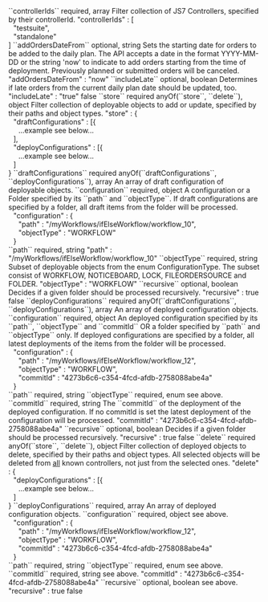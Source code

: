 <tr>
<td>``controllerIds``</td>
<td>required, array</td>
<td>Filter collection of JS7 Controllers, specified by their controllerId.</td>
<td> "controllerIds" : [
  <div style="padding-left:10px;">"testsuite",</div>
  <div style="padding-left:10px;">"standalone"</div>
  ]</td>
<td></td>
</tr>
<tr>
<td>``addOrdersDateFrom``</td>
<td>optional, string</td>
<td>Sets the starting date for orders to be added to the daily plan. The API accepts a date in the format YYYY-MM-DD or the string 'now' to indicate to add orders starting from the time of deployment. Previously planned or submitted orders will be canceled.</td>
<td> "addOrdersDateFrom" : "now"</td>
<td></td>
</tr>
<tr>
<td>``includeLate``</td>
<td>optional, boolean</td>
<td>Determines if late orders from the current daily plan date should be updated, too.</td>
<td> "includeLate" : "true"</td>
<td>false</td>
</tr>
<tr>
<td>``store``</td>
<td>required anyOf(``store``, ``delete``), object</td>
<td>Filter collection of deployable objects to add or update, specified by their paths and object types.</td>
<td>"store" : {
<div style="padding-left:10px;">"draftConfigurations" : [{</div>
<div style="padding-left:20px;">...example see below...</div>
<div style="padding-left:10px;">],</div>
<div style="padding-left:10px;">"deployConfigurations" : [{</div>
<div style="padding-left:20px;">...example see below...</div>
<div style="padding-left:10px;">]</div>
}</td>
<td></td>
</tr>
<tr>
<td style="padding-left:20px;">``draftConfigurations``</td>
<td>required anyOf(``draftConfigurations``, ``deployConfigurations``), array</td>
<td>An array of draft configuration of deployable objects.</td>
<td></td>
<td></td>
</tr>
<tr>
<td style="padding-left:40px;">``configuration``</td>
<td>required, object</td>
<td>A configuration or a Folder specified by its ``path`` and ``objectType``. If draft configurations are specified by a folder, all draft items from the folder will be processed.</td>
<td><div style="padding-left:10px;">"configuration" : {</div>
<div style="padding-left:20px;">"path" : "/myWorkflows/ifElseWorkflow/workflow_10",</div>
<div style="padding-left:20px;">"objectType" : "WORKFLOW"</div>
<div style="padding-left:10px;">}</div>
</td>
<td></td>
</tr>
<tr>
<td style="padding-left:60px;">``path``</td>
<td>required, string</td>
<td></td>
<td>"path" : "/myWorkflows/ifElseWorkflow/workflow_10"</td>
<td></td>
</tr>
<tr>
<td style="padding-left:60px;">``objectType``</td>
<td>required, string</td>
<td>Subset of deployable objects from the enum ConfigurationType. The subset consist of WORKFLOW, NOTICEBOARD, LOCK, FILEORDERSOURCE and FOLDER.</td>
<td>"objectType" : "WORKFLOW"</td>
<td></td>
</tr>
<tr>
<td style="padding-left:60px;">``recursive``</td>
<td>optional, boolean</td>
<td>Decides if a given folder should be processed recursively.</td>
<td>"recursive" : true</td>
<td>false</td>
</tr>
<tr>
<td style="padding-left:20px;">``deployConfigurations``</td>
<td>required anyOf(``draftConfigurations``, ``deployConfigurations``), array</td>
<td>An array of deployed configuration objects.</td>
<td></td>
<td></td>
</tr>
<tr>
<td style="padding-left:40px;">``configuration``</td>
<td>required, object</td>
<td>An deployed configuration specified by its ``path``, ``objectType`` and ``commitId`` OR a folder specified by ``path`` and ``objectType`` only. If deployed configurations are specified by a folder, all latest deployments of the items from the folder will be processed.</td>
<td><div style="padding-left:10px;">"configuration" : {</div>
<div style="padding-left:20px;">"path" : "/myWorkflows/ifElseWorkflow/workflow_12",</div>
<div style="padding-left:20px;">"objectType" : "WORKFLOW",</div>
<div style="padding-left:20px;">"commitId" : "4273b6c6-c354-4fcd-afdb-2758088abe4a"</div>
<div style="padding-left:10px;">}</div>
</td>
<td></td>
</tr>
<tr>
<td style="padding-left:60px;">``path``</td>
<td>required, string</td>
<td></td>
<td></td>
<td></td>
</tr>
<tr>
<td style="padding-left:60px;">``objectType``</td>
<td>required, enum</td>
<td>see above.</td>
<td></td>
<td></td>
</tr>
<tr>
<td style="padding-left:60px;">``commitId``</td>
<td>required, string</td>
<td>The ``commitId`` of the deployment of the deployed configuration. If no commitId is set the latest deployment of the configuration will be processed.</td>
<td>"commitId" : "4273b6c6-c354-4fcd-afdb-2758088abe4a"</td>
<td></td>
</tr>
<tr>
<td style="padding-left:60px;">``recursive``</td>
<td>optional, boolean</td>
<td>Decides if a given folder should be processed recursively.</td>
<td>"recursive" : true</td>
<td>false</td>
</tr>
<tr>
<td>``delete``</td>
<td>required anyOf(``store``, ``delete``), object</td>
<td>Filter collection of deployed objects to delete, specified by their paths and object types. All selected objects will be deleted from <u>all</u> known controllers, not just from the selected ones.</td>
<td>"delete" : {
<div style="padding-left:10px;">"deployConfigurations" : [{</div>
<div style="padding-left:20px;">...example see below...</div>
<div style="padding-left:10px;">]</div>
}</td>
<td></td>
</tr>
<tr>
<td style="padding-left:20px;">``deployConfigurations``</td>
<td>required, array</td>
<td>An array of deployed configuration objects.</td>
<td></td>
<td></td>
</tr>
<tr>
<td style="padding-left:40px;">``configuration``</td>
<td>required, object</td>
<td>see above.</td>
<td><div style="padding-left:10px;">"configuration" : {</div>
<div style="padding-left:20px;">"path" : "/myWorkflows/ifElseWorkflow/workflow_12",</div>
<div style="padding-left:20px;">"objectType" : "WORKFLOW",</div>
<div style="padding-left:20px;">"commitId" : "4273b6c6-c354-4fcd-afdb-2758088abe4a"</div>
<div style="padding-left:10px;">}</div>
</td>
<td></td>
</tr>
<tr>
<td style="padding-left:60px;">``path``</td>
<td>required, string</td>
<td></td>
<td></td>
<td></td>
</tr>
<tr>
<td style="padding-left:60px;">``objectType``</td>
<td>required, enum</td>
<td>see above.</td>
<td></td>
<td></td>
</tr>
<tr>
<td style="padding-left:60px;">``commitId``</td>
<td>required, string</td>
<td>see above.</td>
<td>"commitId" : "4273b6c6-c354-4fcd-afdb-2758088abe4a"</td>
<td></td>
</tr>
<tr>
<td style="padding-left:60px;">``recursive``</td>
<td>optional, boolean</td>
<td>see above.</td>
<td>"recursive" : true</td>
<td>false</td>
</tr>

